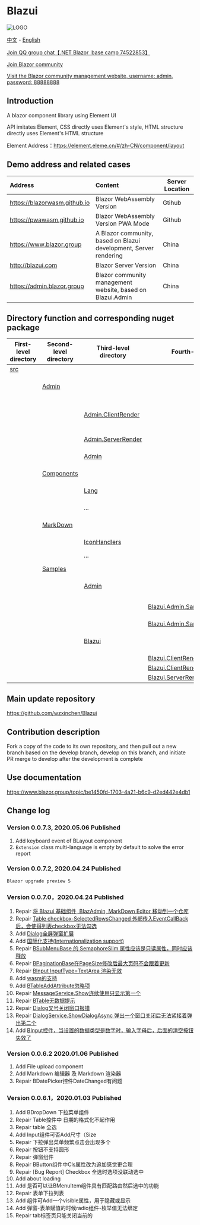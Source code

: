# Blazui
![LOGO][1]

[中文][37] - [English][36] 

[Join QQ group chat【.NET Blazor  base camp 74522853】][2]

[Join Blazor community][3]

[Visit the Blazor community management website, username: admin, password: 88888888][4]

## Introduction
A blazor component library using Element UI

API imitates Element, CSS directly uses Element's style, HTML structure directly uses Element's HTML structure

Element Address：https://element.eleme.cn/#/zh-CN/component/layout

## Demo address and related cases
| Address | Content | Server Location |
| :----------- | :----------                       | --|
|https://blazorwasm.github.io|Blazor WebAssembly Version |Gtihub|
|https://pwawasm.github.io| Blazor WebAssembly Version PWA Mode|Github|
|https://www.blazor.group | A Blazor community, based on Blazui development, Server rendering |China| 
|http://blazui.com| Blazor Server Version | China |
|https://admin.blazor.group| Blazor community management website, based on Blazui.Admin |China|
## Directory function and corresponding nuget package

| First-level directory | Second-level directory | Third-level directory | Fourth-level directory | Description |                                                                                                                         |
|----------|------------------|-------------------------|--------------------------------------------|---------------------------------------|--------------------------------------------------------------------------------------------------------------------------------------|
| [src][5] |                  |                         |                                            | source code                               |                                                                                                                                      |
|          | [Admin][6]       |                         |                                            | Management website template based on Blazui        |                                                                                                                                      |
|          |                  | [Admin.ClientRender][7] |                                            | WebAssembly rendering of the template (unfinished)    |                                                                                                                                      |
|          |                  | [Admin.ServerRender][8] |                                            | Server rendering of the template                | [![Nuget](https://img.shields.io/nuget/dt/Blazui.Admin.ServerRender.svg)](https://www.nuget.org/packages/Blazui.Admin.ServerRender/) |
|          |                  | [Admin][9]              |                                            | Template UI framework                      | [![Nuget](https://img.shields.io/nuget/dt/Blazui.Admin.svg)](https://www.nuget.org/packages/Blazui.Admin/)                           |
|          | [Components][10] |                         |                                            | Blazui component source code                       | [![Nuget](https://img.shields.io/nuget/dt/Blazui.Component.svg)](https://www.nuget.org/packages/Blazui.Component/)                   |
|          |                  | [Lang][11]              |                                            | Internationalization support                        |                                                                                                                                      |
|          |                  | ...                     |                                            | Component source code                               |                                                                                                                                      |
|          | [MarkDown][12]   |                         |                                            | MarkDown editor based on Blazui     | [![Nuget](https://img.shields.io/nuget/dt/Blazui.MarkDown.svg)](https://www.nuget.org/packages/Blazui.MarkDown/)                     |
|          |                  | [IconHandlers][13]      |                                            | Markdown editor icon handler         |                                                                                                                                      |
|          |                  | ...                     |                                            | Editor source code                             |                                                                                                                                      |
|          | [Samples][14]    |                         |                                            | Demo code for all components              |                                                                                                                                      |
|          |                  | [Admin][15]             |                                            | Demo code of Blazui.Admin      |                                                                                                                                      |
|          |                  |                         | [Blazui.Admin.Sample.ClientRender.PWA][16] | PWA WASM mode, no server, can not run    |                                                                                                                                      |
|          |                  |                         | [Blazui.Admin.Sample.ServerRender][17]     | Server mode                           |                                                                                                                                      |
|          |                  | [Blazui][18]            |                                            | Blazui demo code, including MarkDown editor |   |
|          |                  |                         | [Blazui.ClientRender.PWA][19]              | PWA WASM mode                          |                                                                                                                                      |
|          |                  |                         | [Blazui.ClientRender][20]                  | WASM mode                          |                                                                                                                                      |
|          |                  |                         | [Blazui.ServerRender][21]                  | Server Mode                             |                                                                                                                                      |


## Main update repository

https://github.com/wzxinchen/Blazui

## Contribution description

Fork a copy of the code to its own repository, and then pull out a new branch based on the develop branch, develop on this branch, and initiate PR merge to develop after the development is complete

## Use documentation

https://www.blazor.group/topic/be1450fd-1703-4a21-b6c9-d2ed442e4db1

## Change log
### Version 0.0.7.3, 2020.05.06 Published
1. Add keyboard event of BLayout component
2. ``Extension`` class multi-language is empty by default to solve the error report
    
### Version 0.0.7.2, 2020.04.24 Published
    Blazor upgrade preview 5

### Version 0.0.7.0，2020.04.24 Published
1. Repair [将 Blazui 基础组件, BlazAdmin, MarkDown Editor 移动到一个仓库][22]
2. Repair [Table checkbox-SelectedRowsChanged 外部传入EventCallBack后，会使得列表checkbox无法勾选][23]
3. Add [Dialog全屏弹窗扩展][24]
4. Add [国际化支持(Internationalization support) ][25]
5. Repair [BSubMenuBase 的 SemaphoreSlim 属性应该是只读属性，同时应该释放][26]
6. Repair [BPaginationBase在PageSize修改后最大页码不会跟着更新][27]
7. Repair [BInput InputType=TextArea 渲染无效][28]
8. Add [wasm的支持][29]
9. Add [BTableAddAttribute忽略项][30]
10. Repair [MessageService.Show连续使用只显示第一个][31]
11. Repair [BTable无数据提示][32]
12. Repair [Dialog叉号关闭窗口报错][33]
13. Repair [DialogService.ShowDialogAsync 弹出一个窗口关闭后无法紧接着弹出第二个][34]
14. Add [BInput控件，当设置的数据类型是数字时，输入字母后，后面的清空按钮失效了][35]

### Version 0.0.6.2 2020.01.06 Published
1. Add File upload component
2. Add Markdown 编辑器 及 Markdown 渲染器
3. Repair BDatePicker控件DateChanged有问题

### Version 0.0.6.1，2020.01.03 Published
1. Add BDropDown 下拉菜单组件
2. Repair Table控件中 日期的格式化不起作用
3. Repair table 全选
4. Add Input组件可否Add尺寸（Size
5. Repair 下拉弹出菜单频繁点击会出现多个
6. Repair 按钮不支持圆形
7. Repair 弹窗组件
8. Repair BButton组件中Cls属性改为追加感觉更合理
9. Repair \[Bug Report\] Checkbox 全选时选项没联动选中
10. Add about loading
11. Add 是否可以让BMenuItem组件具有匹配路由然后选中的功能
12. Repair 表单下拉列表
13. Add 组件可Add一个visible属性，用于隐藏或显示
14. Add 弹窗-表单赋值的时候radio组件-枚举值无法绑定
15. Repair tab标签页只能关闭当前的

  [1]: http://static.zybuluo.com/wzxinchen/c9qvwe1agljfwvqm1j34x1fw/BLAZUI%20128.png
  [2]: https://jq.qq.com/?_wv=1027&k=5jdzC6m
  [3]: https://www.blazor.group
  [4]: https://admin.blazor.group
  [5]: https://github.com/wzxinchen/Blazui/tree/master/src
  [6]: https://github.com/wzxinchen/Blazui/tree/master/src/Admin
  [7]: https://github.com/wzxinchen/Blazui/tree/master/src/Admin/Admin.ClientRender
  [8]: https://github.com/wzxinchen/Blazui/tree/master/src/Admin/Admin.ServerRender
  [9]: https://github.com/wzxinchen/Blazui/tree/master/src/Admin/Admin
  [10]: https://github.com/wzxinchen/Blazui/tree/master/src/Components
  [11]: https://github.com/wzxinchen/Blazui/tree/master/src/Components/Lang
  [12]: https://github.com/wzxinchen/Blazui/tree/master/src/Markdown
  [13]: https://github.com/wzxinchen/Blazui/tree/master/src/Markdown/IconHandlers
  [14]: https://github.com/wzxinchen/Blazui/tree/master/src/Samples
  [15]: https://github.com/wzxinchen/Blazui/tree/master/src/Samples/Admin
  [16]: https://github.com/wzxinchen/Blazui/tree/master/src/Samples/Admin/Blazui.Admin.Sample.ClientRender.PWA
  [17]: https://github.com/wzxinchen/Blazui/tree/master/src/Samples/Admin/Blazui.Admin.Sample.ServerRender
  [18]: https://github.com/wzxinchen/Blazui/tree/master/src/Samples/Blazui
  [19]: https://github.com/wzxinchen/Blazui/tree/master/src/Samples/Blazui/Blazui.ClientRender.PWA
  [20]: https://github.com/wzxinchen/Blazui/tree/master/src/Samples/Blazui/Blazui.ClientRender
  [21]: https://github.com/wzxinchen/Blazui/tree/master/src/Samples/Blazui/Blazui.ServerRender
  [22]: https://github.com/wzxinchen/Blazui/issues/90
  [23]: https://github.com/wzxinchen/Blazui/issues/87
  [24]: https://github.com/wzxinchen/Blazui/issues/88
  [25]: https://github.com/wzxinchen/Blazui/issues/89
  [26]: https://github.com/wzxinchen/Blazui/issues/85
  [27]: https://github.com/wzxinchen/Blazui/issues/79
  [28]: https://github.com/wzxinchen/Blazui/issues/80
  [29]: https://github.com/wzxinchen/Blazui/issues/83
  [30]: https://github.com/wzxinchen/Blazui/issues/75
  [31]: https://github.com/wzxinchen/Blazui/issues/77
  [32]: https://github.com/wzxinchen/Blazui/issues/78
  [33]: https://github.com/wzxinchen/Blazui/issues/74
  [34]: https://github.com/wzxinchen/Blazui/issues/73
  [35]: https://github.com/wzxinchen/Blazui/issues/71
  [36]: https://github.com/wzxinchen/Blazui/blob/master/README.en.md
  [37]: https://github.com/wzxinchen/Blazui/blob/master/README.md
